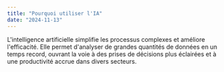 ```yaml
---
title: "Pourquoi utiliser l'IA"
date: "2024-11-13"
---
```


L'intelligence artificielle simplifie les processus complexes et améliore l'efficacité. Elle permet d'analyser de grandes quantités de données en un temps record, ouvrant la voie à des prises de décisions plus éclairées et à une productivité accrue dans divers secteurs.

